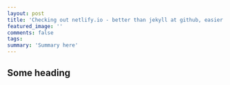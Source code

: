 ```yaml
---
layout: post
title: 'Checking out netlify.io - better than jekyll at github, easier to use with rstudio?'
featured_image: ''
comments: false
tags: 
summary: 'Summary here'
---
```

  
## Some heading  
  
